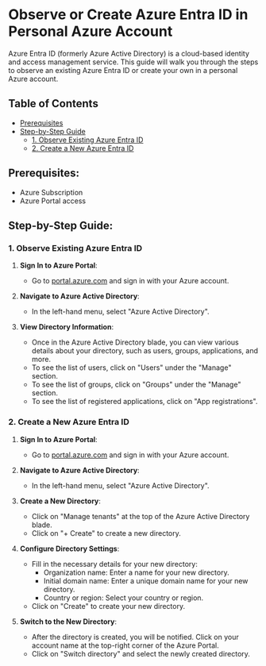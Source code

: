 # Observe or Create Azure Entra ID in Personal Azure Account

Azure Entra ID (formerly Azure Active Directory) is a cloud-based identity and access management service. This guide will walk you through the steps to observe an existing Azure Entra ID or create your own in a personal Azure account.

## Table of Contents
- [Prerequisites](#prerequisites)
- [Step-by-Step Guide](#step-by-step-guide)
  - [1. Observe Existing Azure Entra ID](#1-observe-existing-azure-entra-id)
  - [2. Create a New Azure Entra ID](#2-create-a-new-azure-entra-id)

## Prerequisites:
- Azure Subscription
- Azure Portal access

## Step-by-Step Guide:

### 1. Observe Existing Azure Entra ID

1. **Sign In to Azure Portal**:
   - Go to [portal.azure.com](https://portal.azure.com/) and sign in with your Azure account.

2. **Navigate to Azure Active Directory**:
   - In the left-hand menu, select "Azure Active Directory".

3. **View Directory Information**:
   - Once in the Azure Active Directory blade, you can view various details about your directory, such as users, groups, applications, and more.
   - To see the list of users, click on "Users" under the "Manage" section.
   - To see the list of groups, click on "Groups" under the "Manage" section.
   - To see the list of registered applications, click on "App registrations".

### 2. Create a New Azure Entra ID

1. **Sign In to Azure Portal**:
   - Go to [portal.azure.com](https://portal.azure.com/) and sign in with your Azure account.

2. **Navigate to Azure Active Directory**:
   - In the left-hand menu, select "Azure Active Directory".

3. **Create a New Directory**:
   - Click on "Manage tenants" at the top of the Azure Active Directory blade.
   - Click on "+ Create" to create a new directory.

4. **Configure Directory Settings**:
   - Fill in the necessary details for your new directory:
     - Organization name: Enter a name for your new directory.
     - Initial domain name: Enter a unique domain name for your new directory.
     - Country or region: Select your country or region.
   - Click on "Create" to create your new directory.

5. **Switch to the New Directory**:
   - After the directory is created, you will be notified. Click on your account name at the top-right corner of the Azure Portal.
   - Click on "Switch directory" and select the newly created directory.
